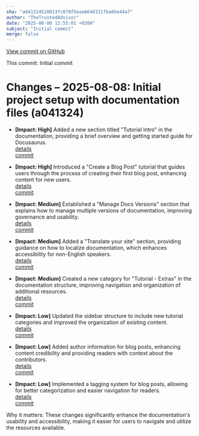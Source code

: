 ```yaml
---
sha: "a041324520013fc070f5eaa6640321fba0be44a7"
author: "TheTrustedAdvisor"
date: "2025-08-08 12:55:01 +0200"
subject: "Initial commit"
merge: false
---
```


[View commit on GitHub](https://github.com/TheTrustedAdvisor/FabricAdoptionFramework/commit/a041324520013fc070f5eaa6640321fba0be44a7)

This commit: Initial commit

# Changes – 2025-08-08: Initial project setup with documentation files (a041324)

- **[Impact: High]** Added a new section titled "Tutorial Intro" in the documentation, providing a brief overview and getting started guide for Docusaurus.  
   [details](/docs/about/changes/2025-08-08-tutorial-intro)  
   [commit](https://github.com/TheTrustedAdvisor/FabricAdoptionFramework/commit/a041324520013fc070f5eaa6640321fba0be44a7)  

- **[Impact: High]** Introduced a "Create a Blog Post" tutorial that guides users through the process of creating their first blog post, enhancing content for new users.  
   [details](/docs/about/changes/2025-08-08-create-a-blog-post)  
   [commit](https://github.com/TheTrustedAdvisor/FabricAdoptionFramework/commit/a041324520013fc070f5eaa6640321fba0be44a7)  

- **[Impact: Medium]** Established a "Manage Docs Versions" section that explains how to manage multiple versions of documentation, improving governance and usability.  
   [details](/docs/about/changes/2025-08-08-manage-docs-versions)  
   [commit](https://github.com/TheTrustedAdvisor/FabricAdoptionFramework/commit/a041324520013fc070f5eaa6640321fba0be44a7)  

- **[Impact: Medium]** Added a "Translate your site" section, providing guidance on how to localize documentation, which enhances accessibility for non-English speakers.  
   [details](/docs/about/changes/2025-08-08-translate-your-site)  
   [commit](https://github.com/TheTrustedAdvisor/FabricAdoptionFramework/commit/a041324520013fc070f5eaa6640321fba0be44a7)  

- **[Impact: Medium]** Created a new category for "Tutorial - Extras" in the documentation structure, improving navigation and organization of additional resources.  
   [details](/docs/about/changes/2025-08-08-tutorial-extras)  
   [commit](https://github.com/TheTrustedAdvisor/FabricAdoptionFramework/commit/a041324520013fc070f5eaa6640321fba0be44a7)  

- **[Impact: Low]** Updated the sidebar structure to include new tutorial categories and improved the organization of existing content.  
   [details](/docs/about/changes/2025-08-08-sidebar-update)  
   [commit](https://github.com/TheTrustedAdvisor/FabricAdoptionFramework/commit/a041324520013fc070f5eaa6640321fba0be44a7)  

- **[Impact: Low]** Added author information for blog posts, enhancing content credibility and providing readers with context about the contributors.  
   [details](/docs/about/changes/2025-08-08-author-info)  
   [commit](https://github.com/TheTrustedAdvisor/FabricAdoptionFramework/commit/a041324520013fc070f5eaa6640321fba0be44a7)  

- **[Impact: Low]** Implemented a tagging system for blog posts, allowing for better categorization and easier navigation for readers.  
   [details](/docs/about/changes/2025-08-08-tagging-system)  
   [commit](https://github.com/TheTrustedAdvisor/FabricAdoptionFramework/commit/a041324520013fc070f5eaa6640321fba0be44a7)  

Why it matters: These changes significantly enhance the documentation's usability and accessibility, making it easier for users to navigate and utilize the resources available.
